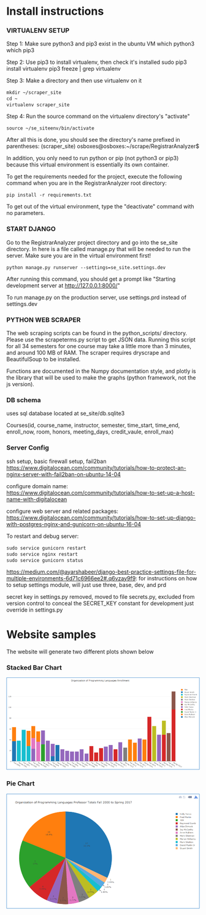 # Install instructions

### VIRTUALENV SETUP 

Step 1: Make sure python3 and pip3 exist in the ubuntu VM
which python3
which pip3

Step 2: Use pip3 to install virtualenv, then check it's installed
sudo pip3 install virtualenv
pip3 freeze | grep virtualenv

Step 3: Make a directory and then use virtualenv on it

```
mkdir ~/scraper_site
cd ~
virtualenv scraper_site
```

Step 4: Run the source command on the virtualenv directory's "activate"

```
source ~/se_siteenv/bin/activate
```

After all this is done, you should see the directory's name prefixed in parentheses:
(scraper_site) osboxes@osboxes:~/scrape/RegistrarAnalyzer$

In addition, you only need to run python or pip (not python3 or pip3) because this virtual environment is essentially
its own container.

To get the requirements needed for the project, execute the following command when you are in the RegistrarAnalyzer
root directory:

```
pip install -r requirements.txt
```

To get out of the virtual environment, type the "deactivate" command with no parameters.

### START DJANGO

Go to the RegistrarAnalyzer project directory and go into the se_site directory. In here is a file called manage.py
that will be needed to run the server. Make sure you are in the virtual environment first!

```
python manage.py runserver --settings=se_site.settings.dev
```

After running this command, you should get a prompt like "Starting development server at http://127.0.0.1:8000/"

To run manage.py on the production server, use settings.prd instead of settings.dev

### PYTHON WEB SCRAPER 

The web scraping scripts can be found in the python_scripts/ directory. Please use the scrapeterms.py script to get
JSON data. Running this script for all 34 semesters for one course may take a little more than 3 minutes, and around
100 MB of RAM. The scraper requires dryscrape and BeautifulSoup to be installed.

Functions are documented in the Numpy documentation style, and plotly is the library that will be used to make the
graphs (python framework, not the js version).

### DB schema

uses sql database located at se_site/db.sqlite3

Courses(id, course_name, instructor, semester, time_start, time_end, enroll_now, room, honors, meeting_days,
credit_vaule, enroll_max)

### Server Config

ssh setup, basic firewall setup, fail2ban
https://www.digitalocean.com/community/tutorials/how-to-protect-an-nginx-server-with-fail2ban-on-ubuntu-14-04

configure domain name: https://www.digitalocean.com/community/tutorials/how-to-set-up-a-host-name-with-digitalocean

configure web server and related packages:
https://www.digitalocean.com/community/tutorials/how-to-set-up-django-with-postgres-nginx-and-gunicorn-on-ubuntu-16-04

To restart and debug server:
```
sudo service gunicorn restart
sudo service nginx restart
sudo service gunicorn status
```

https://medium.com/@ayarshabeer/django-best-practice-settings-file-for-multiple-environments-6d71c6966ee2#.q6vzay9f9:
for instructions on how to setup settings module, will just use three, base, dev, and prd

secret key in settings.py removed, moved to file secrets.py, excluded from version control to conceal the
SECRET_KEY constant for development just override in settings.py

# Website samples

The website will generate two different plots shown below

### Stacked Bar Chart
![stacked_bar_chart](/picture1.png?raw=true "stacked_bar_chart image")


### Pie Chart 
![pie_chart](/picture2.png?raw=true "pie_chart image")
